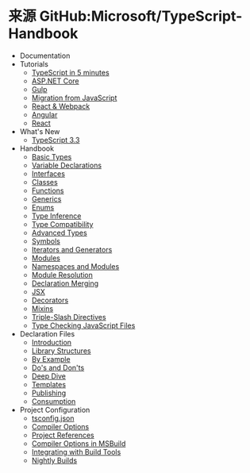 # 来源 GitHub:Microsoft/TypeScript-Handbook

* Documentation
* Tutorials
  * [TypeScript in 5 minutes](../content/index?gitbook=typescript-docs.us-en&key=pages/tutorials/TypeScript%20in%205%20minutes.md)
  * [ASP.NET Core](../content/index?gitbook=typescript-docs.us-en&key=pages/tutorials/ASP.NET%20Core.md)
  * [Gulp](../content/index?gitbook=typescript-docs.us-en&key=pages/tutorials/Gulp.md)
  * [Migration from JavaScript](../content/index?gitbook=typescript-docs.us-en&key=pages/tutorials/Migration%20from%20JavaScript.md)
  * [React & Webpack](../content/index?gitbook=typescript-docs.us-en&key=pages/tutorials/React%20%26%20Webpack.md)
  * [Angular](../content/index?gitbook=typescript-docs.us-en&key=pages/tutorials/Angular.md)
  * [React](../content/index?gitbook=typescript-docs.us-en&key=pages/tutorials/React.md)
* What's New
  * [TypeScript 3.3](../content/index?gitbook=typescript-docs.us-en&key=pages/release%20notes/TypeScript%203.3.md)
* Handbook
  * [Basic Types](../content/index?gitbook=typescript-docs.us-en&key=pages/Basic%20Types.md)
  * [Variable Declarations](../content/index?gitbook=typescript-docs.us-en&key=pages/Variable%20Declarations.md)
  * [Interfaces](../content/index?gitbook=typescript-docs.us-en&key=pages/Interfaces.md)
  * [Classes](../content/index?gitbook=typescript-docs.us-en&key=pages/Classes.md)
  * [Functions](../content/index?gitbook=typescript-docs.us-en&key=pages/Functions.md)
  * [Generics](../content/index?gitbook=typescript-docs.us-en&key=pages/Generics.md)
  * [Enums](../content/index?gitbook=typescript-docs.us-en&key=pages/Enums.md)
  * [Type Inference](../content/index?gitbook=typescript-docs.us-en&key=pages/Type%20Inference.md)
  * [Type Compatibility](../content/index?gitbook=typescript-docs.us-en&key=pages/Type%20Compatibility.md)
  * [Advanced Types](../content/index?gitbook=typescript-docs.us-en&key=pages/Advanced%20Types.md)
  * [Symbols](../content/index?gitbook=typescript-docs.us-en&key=pages/Symbols.md)
  * [Iterators and Generators](../content/index?gitbook=typescript-docs.us-en&key=pages/Iterators%20and%20Generators.md)
  * [Modules](../content/index?gitbook=typescript-docs.us-en&key=pages/Modules.md)
  * [Namespaces and Modules](../content/index?gitbook=typescript-docs.us-en&key=pages/Namespaces%20and%20Modules.md)
  * [Module Resolution](../content/index?gitbook=typescript-docs.us-en&key=pages/Module%20Resolution.md)
  * [Declaration Merging](../content/index?gitbook=typescript-docs.us-en&key=pages/Declaration%20Merging.md)
  * [JSX](../content/index?gitbook=typescript-docs.us-en&key=pages/JSX.md)
  * [Decorators](../content/index?gitbook=typescript-docs.us-en&key=pages/Decorators.md)
  * [Mixins](../content/index?gitbook=typescript-docs.us-en&key=pages/Mixins.md)
  * [Triple-Slash Directives](../content/index?gitbook=typescript-docs.us-en&key=pages/Triple-Slash%20Directives.md)
  * [Type Checking JavaScript Files](../content/index?gitbook=typescript-docs.us-en&key=pages/Type%20Checking%20JavaScript%20Files.md)
* Declaration Files
  * [Introduction](../content/index?gitbook=typescript-docs.us-en&key=pages/declaration%20files/Introduction.md)
  * [Library Structures](../content/index?gitbook=typescript-docs.us-en&key=pages/declaration%20files/Library%20Structures.md)
  * [By Example](../content/index?gitbook=typescript-docs.us-en&key=pages/declaration%20files/By%20Example.md)
  * [Do's and Don'ts](../content/index?gitbook=typescript-docs.us-en&key=pages/declaration%20files/Do's%20and%20Don'ts.md)
  * [Deep Dive](../content/index?gitbook=typescript-docs.us-en&key=pages/declaration%20files/Deep%20Dive.md)
  * [Templates](../content/index?gitbook=typescript-docs.us-en&key=pages/declaration%20files/Templates.md)
  * [Publishing](../content/index?gitbook=typescript-docs.us-en&key=pages/declaration%20files/Publishing.md)
  * [Consumption](../content/index?gitbook=typescript-docs.us-en&key=pages/declaration%20files/Consumption.md)
* Project Configuration
  * [tsconfig.json](../content/index?gitbook=typescript-docs.us-en&key=pages/tutorials/tsconfig.json.md)
  * [Compiler Options](../content/index?gitbook=typescript-docs.us-en&key=pages/Compiler%20Options.md)
  * [Project References](../content/index?gitbook=typescript-docs.us-en&key=pages/Project%20References.md)
  * [Compiler Options in MSBuild](../content/index?gitbook=typescript-docs.us-en&key=pages/Compiler%20Options%20in%20MSBuild.md)
  * [Integrating with Build Tools](../content/index?gitbook=typescript-docs.us-en&key=pages/Integrating%20with%20Build%20Tools.md)
  * [Nightly Builds](../content/index?gitbook=typescript-docs.us-en&key=pages/Nightly%20Builds.md)
